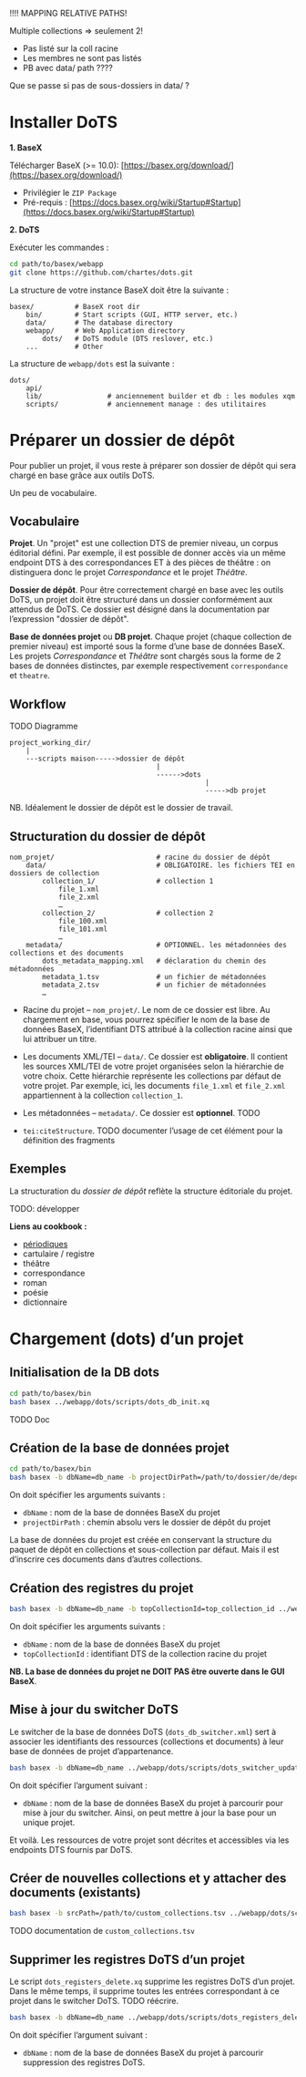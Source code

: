 !!!! MAPPING RELATIVE PATHS!

Multiple collections => seulement 2!

- Pas listé sur la coll racine
- Les membres ne sont pas listés
- PB avec data/ path ????

Que se passe si pas de sous-dossiers in data/ ?

# Installer DoTS

**1. BaseX**

Télécharger BaseX (>= 10.0): [https://basex.org/download/](https://basex.org/download/)

- Privilégier le `ZIP Package`
- Pré-requis : [https://docs.basex.org/wiki/Startup#Startup](https://docs.basex.org/wiki/Startup#Startup)


**2. DoTS**


Exécuter les commandes :

```bash
cd path/to/basex/webapp
git clone https://github.com/chartes/dots.git
```

La structure de votre instance BaseX doit être la suivante :


	basex/			# BaseX root dir
		bin/		# Start scripts (GUI, HTTP server, etc.)
		data/		# The database directory
		webapp/		# Web Application directory
			dots/	# DoTS module (DTS reslover, etc.)
		...			# Other



La structure de `webapp/dots` est la suivante :

	dots/
		api/
		lib/				# anciennement builder et db : les modules xqm
		scripts/			# anciennement manage : des utilitaires



# Préparer un dossier de dépôt

Pour publier un projet, il vous reste à préparer son dossier de dépôt qui sera chargé en base grâce aux outils DoTS.

Un peu de vocabulaire.

## Vocabulaire

**Projet**. Un "projet" est une collection DTS de premier niveau, un corpus éditorial défini. Par exemple, il est possible de donner accès via un même endpoint DTS à des correspondances ET à des pièces de théâtre : on distinguera donc le projet *Correspondance* et le projet *Théâtre*.


**Dossier de dépôt**. Pour être correctement chargé en base avec les outils DoTS, un projet doit être structuré dans un dossier conformément aux attendus de DoTS. Ce dossier est désigné dans la documentation par l’expression "dossier de dépôt".

**Base de données projet** ou **DB projet**. Chaque projet (chaque collection de premier niveau) est importé sous la forme d’une base de données BaseX. Les projets *Correspondance* et *Théâtre* sont chargés sous la forme de 2 bases de données distinctes, par exemple respectivement `correspondance` et `theatre`.

## Workflow

TODO Diagramme

```
project_working_dir/
	|
	---scripts maison----->dossier de dépôt
									|
									------>dots
												|
												----->db projet
```

NB. Idéalement le dossier de dépôt est le dossier de travail.


## Structuration du dossier de dépôt

	nom_projet/							# racine du dossier de dépôt
		data/							# OBLIGATOIRE. les fichiers TEI en dossiers de collection
			collection_1/				# collection 1
				file_1.xml
				file_2.xml
				…
			collection_2/				# collection 2
				file_100.xml
				file_101.xml
				…
		metadata/						# OPTIONNEL. les métadonnées des collections et des documents
			dots_metadata_mapping.xml	# déclaration du chemin des métadonnées
			metadata_1.tsv				# un fichier de métadonnées
			metadata_2.tsv				# un fichier de métadonnées
			…


- Racine du projet – `nom_projet/`. Le nom de ce dossier est libre. Au chargement en base, vous pourrez spécifier le nom de la base de données BaseX, l’identifiant DTS attribué à la collection racine ainsi que lui attribuer un titre.

- Les documents XML/TEI – `data/`. Ce dossier est **obligatoire**. Il contient les sources XML/TEI de votre projet organisées selon la hiérarchie de votre choix. Cette hiérarchie représente les collections par défaut de votre projet. Par exemple, ici, les documents `file_1.xml` et `file_2.xml` appartiennent à la collection `collection_1`.

- Les métadonnées – `metadata/`. Ce dossier est **optionnel**. TODO

- `tei:citeStructure`. TODO documenter l’usage de cet élément pour la définition des fragments


## Exemples

La structuration du *dossier de dépôt* reflète la structure éditoriale du projet.

TODO: développer

**Liens au cookbook :**

- [périodiques](cookbook/#publier-un-periodique)
- cartulaire / registre
- théâtre
- correspondance
- roman
- poésie
- dictionnaire


# Chargement (dots) d’un projet

## Initialisation de la DB dots


```bash
cd path/to/basex/bin
bash basex ../webapp/dots/scripts/dots_db_init.xq
```

TODO Doc

## Création de la base de données projet


```bash
cd path/to/basex/bin
bash basex -b dbName=db_name -b projectDirPath=/path/to/dossier/de/depot ../webapp/dots/scripts/project_db_init.xq
```

On doit spécifier les arguments suivants :

- `dbName` : nom de la base de données BaseX du projet
- `projectDirPath` : chemin absolu vers le dossier de dépôt du projet

La base de données du projet est créée en conservant la structure du paquet de dépôt en collections et sous-collection par défaut. Mais il est d’inscrire ces documents dans d’autres collections.


## Création des registres du projet


```bash
bash basex -b dbName=db_name -b topCollectionId=top_collection_id ../webapp/dots/scripts/project_registers_create.xq
```

On doit spécifier les arguments suivants :

- `dbName` : nom de la base de données BaseX du projet
- `topCollectionId` : identifiant DTS de la collection racine du projet

**NB. La base de données du projet ne DOIT PAS être ouverte dans le GUI BaseX**.


## Mise à jour du switcher DoTS

Le switcher de la base de données DoTS (`dots_db_switcher.xml`) sert à associer les identifiants des ressources (collections et documents) à leur base de données de projet d’appartenance.


```bash
bash basex -b dbName=db_name ../webapp/dots/scripts/dots_switcher_update.xq
```

On doit spécifier l’argument suivant :

- `dbName` : nom de la base de données BaseX du projet à parcourir pour mise à jour du switcher. Ainsi, on peut mettre à jour la base pour un unique projet.


Et voilà. Les ressources de votre projet sont décrites et accessibles via les endpoints DTS fournis par DoTS.


## Créer de nouvelles collections et y attacher des documents (existants)


```bash
bash basex -b srcPath=/path/to/custom_collections.tsv ../webapp/dots/scripts/create_custom_collections.xq 
```

TODO documentation de `custom_collections.tsv`



## Supprimer les registres DoTS d’un projet

Le script `dots_registers_delete.xq` supprime les registres DoTS d’un projet. Dans le même temps, il supprime toutes les entrées correspondant à ce projet dans le switcher DoTS. TODO réécrire.

```bash
bash basex -b dbName=db_name ../webapp/dots/scripts/dots_registers_delete.xq
```

On doit spécifier l’argument suivant :

- `dbName` : nom de la base de données BaseX du projet à parcourir suppression des registres DoTS.
